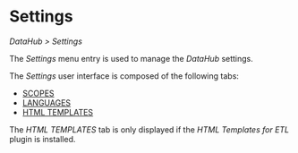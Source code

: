# Settings  

*DataHub > Settings*

The *Settings* menu entry is used to manage the *DataHub* settings.

The *Settings* user interface is composed of the following tabs:

- [SCOPES](./03a_Channels.md)
- [LANGUAGES](./03b_Languages.md)
- [HTML TEMPLATES](./03d_HTMLTemplates.md)

The *HTML TEMPLATES* tab is only displayed if the *HTML Templates for ETL* plugin is installed.


